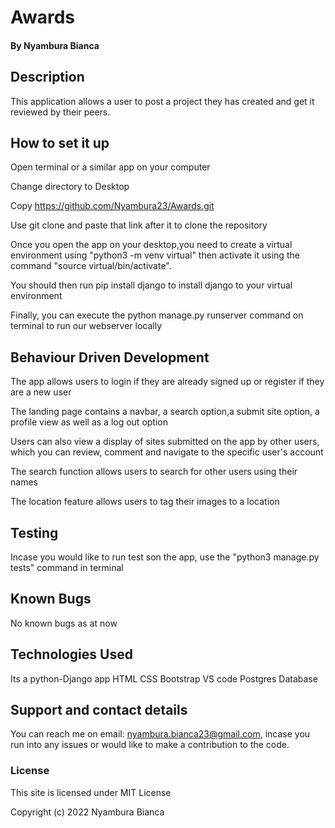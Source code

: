 # Awards
#### By Nyambura Bianca

## Description
This application allows a user to post a project they has created and get it reviewed by their peers.

## How to set it up
Open terminal or a similar app on your computer

Change directory to Desktop

Copy https://github.com/Nyambura23/Awards.git

Use git clone and paste that link after it to clone the repository

Once you open the app on your desktop,you need to create a virtual environment using "python3 -m venv virtual" then activate it using the command "source virtual/bin/activate".

You should then run pip install django to install django to your virtual environment

Finally, you can execute the python manage.py runserver command on terminal to run our webserver locally 


## Behaviour Driven Development

The app allows users to login if they are already signed up or register if they are a new user

The landing page contains a navbar, a search option,a submit site option, a profile view as well as a log out option

Users can also view a display of sites submitted on the app by other users, which you can review, comment and navigate to the specific user's account

The search function allows users to search for other users using their names

The location feature allows users to tag their images to a location


## Testing
Incase you would like to run test son the app, use the "python3 manage.py tests" command in terminal

## Known Bugs
No known bugs as at now

## Technologies Used
Its a python-Django app 
HTML
CSS
Bootstrap
VS code
Postgres Database

## Support and contact details
You can reach me on email: nyambura.bianca23@gmail.com, incase you run into any issues or would like to make a contribution to the code.

### License
This site is licensed under MIT License

Copyright (c) 2022 Nyambura Bianca

